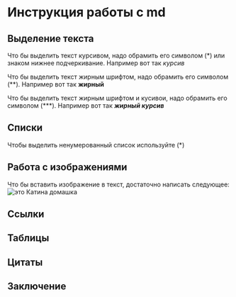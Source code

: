 # Инструкция работы с md

## Выделение текста

Что бы выделить текст курсивом, надо обрамить его символом (*) или знаком нижнее подчеркивание. Например вот так *курсив*

Что бы выделить текст жирным шрифтом, надо обрамить его символом (**). Например вот так **жирный**

Что бы выделить текст жирным шрифтом и кусивои, надо обрамить его символом (***). Например вот так ***жирный курсив***

## Списки

Чтобы выделить ненумерованный список используйте (*)

## Работа с изображениями

Что бы вставить изображение в текст, достаточно написать следующее:
![это Катина домашка](123.jpg)

## Ссылки

## Таблицы 

## Цитаты

## Заключение
